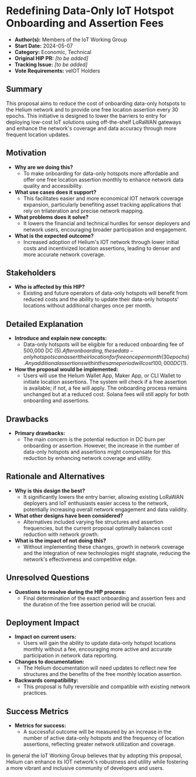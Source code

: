 # Redefining Data-Only IoT Hotspot Onboarding and Assertion Fees

- **Author(s):** Members of the IoT Working Group
- **Start Date:** 2024-05-07
- **Category:** Economic, Technical
- **Original HIP PR:** _[to be added]_
- **Tracking Issue:** _[to be added]_
- **Vote Requirements:** veIOT Holders


## Summary

This proposal aims to reduce the cost of onboarding data-only hotspots to the Helium network and to provide one free location assertion every 30 epochs. This initiative is designed to lower the barriers to entry for deploying low-cost IoT solutions using off-the-shelf LoRaWAN gateways and enhance the network's coverage and data accuracy through more frequent location updates.


## Motivation

- **Why are we doing this?**
  - To make onboarding for data-only hotspots more affordable and offer one free location assertion monthly to enhance network data quality and accessibility.
- **What use cases does it support?**
  - This facilitates easier and more economical IOT network coverage expansion, particularly benefiting asset tracking applications that rely on trilateration and precise network mapping.
- **What problems does it solve?**
  - It lowers the financial and technical hurdles for sensor deployers and network users, encouraging broader participation and engagement.
- **What is the expected outcome?**
  - Increased adoption of Helium's IOT network through lower initial costs and incentivized location assertions, leading to denser and more accurate network coverage.


## Stakeholders

- **Who is affected by this HIP?**
  - Existing and future operators of data-only hotspots will benefit from reduced costs and the ability to update their data-only hotspots' locations without additional charges once per month.


## Detailed Explanation

- **Introduce and explain new concepts:**
  - Data-only hotspots will be eligible for a reduced onboarding fee of 500,000 DC ($5). After onboarding, these data-only hotspots can assert their location for free once per month (30 epochs). Any additional assertions within the same period will cost 100,000 DC ($1).
- **How the proposal would be implemented:**
  - Users will use the Helium Wallet App, Maker App, or CLI Wallet to initiate location assertions. The system will check if a free assertion is available; if not, a fee will apply. The onboarding process remains unchanged but at a reduced cost. Solana fees will still apply for both onboarding and assertions.


## Drawbacks

- **Primary drawbacks:**
  - The main concern is the potential reduction in DC burn per onboarding or assertion. However, the increase in the number of data-only hotspots and assertions might compensate for this reduction by enhancing network coverage and utility.

## Rationale and Alternatives

- **Why is this design the best?**
  - It significantly lowers the entry barrier, allowing existing LoRaWAN deployers and IoT enthusiasts easier access to the network, potentially increasing overall network engagement and data validity.
- **What other designs have been considered?**
  - Alternatives included varying fee structures and assertion frequencies, but the current proposal optimally balances cost reduction with network growth.
- **What is the impact of not doing this?**
  - Without implementing these changes, growth in network coverage and the integration of new technologies might stagnate, reducing the network's effectiveness and competitive edge.


## Unresolved Questions

- **Questions to resolve during the HIP process:**
  - Final determination of the exact onboarding and assertion fees and the duration of the free assertion period will be crucial.
  

## Deployment Impact

- **Impact on current users:**
  - Users will gain the ability to update data-only hotspot locations monthly without a fee, encouraging more active and accurate participation in network data reporting.
- **Changes to documentation:**
  - The Helium documentation will need updates to reflect new fee structures and the benefits of the free monthly location assertion.
- **Backwards compatibility:**
  - This proposal is fully reversible and compatible with existing network practices.


## Success Metrics

- **Metrics for success:**
  - A successful outcome will be measured by an increase in the number of active data-only hotspots and the frequency of location assertions, reflecting greater network utilization and coverage.

In general the IoT Working Group believes that by adopting this proposal, Helium can enhance its IOT network's robustness and utility while fostering a more vibrant and inclusive community of developers and users.